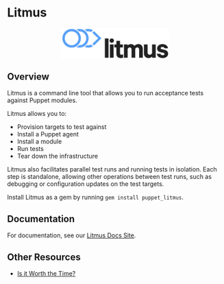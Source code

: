 # Litmus

<div name="logo">
  <img src="resources/litmus-dark-RGB.png"
  style="display: block; margin-left: auto; margin-right: auto;"
  width="50%"
  alt="litmus logo">
</div>

## Overview

Litmus is a command line tool that allows you to run acceptance tests against Puppet modules.

Litmus allows you to:
* Provision targets to test against
* Install a Puppet agent
* Install a module
* Run tests
* Tear down the infrastructure

Litmus also facilitates parallel test runs and running tests in isolation. Each step is standalone, allowing other operations between test runs, such as debugging or configuration updates on the test targets.

Install Litmus as a gem by running ```gem install puppet_litmus```.

## Documentation

For documentation, see our [Litmus Docs Site](https://puppetlabs.github.io/litmus/).

## Other Resources

* [Is it Worth the Time?](https://xkcd.com/1205/)
